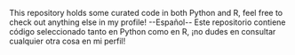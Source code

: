 This repository holds some curated code in both Python and R, feel free to check out anything else in my profile!
--Español--
Este repositorio contiene código seleccionado tanto en Python como en R, ¡no dudes en consultar cualquier otra cosa en mi perfil!
